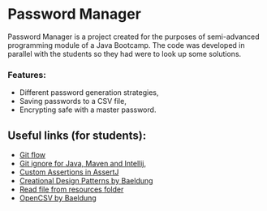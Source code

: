 # Password Manager

Password Manager is a project created for the purposes of semi-advanced programming module of a Java Bootcamp. The code was developed in parallel with the students so they had were to look up some solutions.

### Features:
  - Different password generation strategies,
  - Saving passwords to a CSV file,
  - Encrypting safe with a master password.


## Useful links (for students):
  - [Git flow](http://www.czterytygodnie.pl/jak-zarzadzac-galeziami-git-flow/)
  - [Git ignore for Java, Maven and Intellij](https://www.gitignore.io/api/java,maven,intellij),
  - [Custom Assertions in AssertJ](https://www.baeldung.com/assertj-custom-assertion)
  - [Creational Design Patterns by Baeldung](https://www.baeldung.com/creational-design-patterns)
  - [Read file from resources folder](https://www.mkyong.com/java/java-read-a-file-from-resources-folder/)
  - [OpenCSV by Baeldung](https://www.baeldung.com/opencsv)
